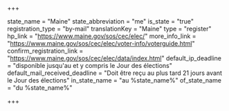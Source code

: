 +++

state_name = "Maine"
state_abbreviation = "me"
is_state = "true"
registration_type = "by-mail"
translationKey = "Maine"
type = "register"
hp_link = "https://www.maine.gov/sos/cec/elec/"
more_info_link = "https://www.maine.gov/sos/cec/elec/voter-info/voterguide.html"
confirm_registration_link = "https://www.maine.gov/sos/cec/elec/data/index.html"
default_ip_deadline = "disponible jusqu'au et y compris le Jour des élections"
default_mail_received_deadline = "Doit être reçu au plus tard 21 jours avant le Jour des élections"
in_state_name = "au %state_name%"
of_state_name = "du %state_name%"

+++